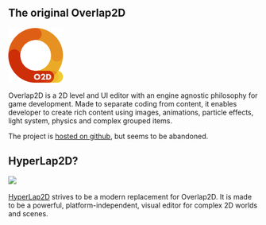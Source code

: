 ## The original Overlap2D

<img src="https://raw.githubusercontent.com/UnderwaterApps/overlap2d/master/overlap2d/assets/style/bglogo.png" width="110">

Overlap2D is a 2D level and UI editor with an engine agnostic philosophy for game development. Made to separate coding from content, it enables developer to create rich content using images, animations, particle effects, light system, physics and complex grouped items.

The project is [hosted on github](https://github.com/UnderwaterApps/overlap2d), but seems to be abandoned.

## HyperLap2D?

<img src="https://raw.githubusercontent.com/rednblackgames/HyperLap2D/master/icons/HyperLap2D.png">

[HyperLap2D](https://github.com/rednblackgames/HyperLap2D) strives to be a modern replacement for Overlap2D. It is made to be a powerful, platform-independent, visual editor for complex 2D worlds and scenes.


